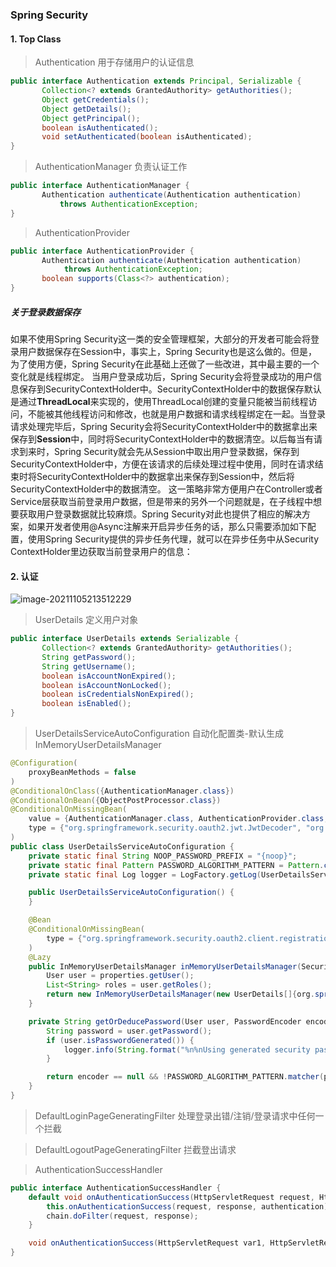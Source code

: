 ### Spring Security

#### 1. Top Class

> Authentication	用于存储用户的认证信息

```java
public interface Authentication extends Principal, Serializable {
       Collection<? extends GrantedAuthority> getAuthorities();
       Object getCredentials();
       Object getDetails();
       Object getPrincipal();
       boolean isAuthenticated();
       void setAuthenticated(boolean isAuthenticated);
}
```



> AuthenticationManager	负责认证工作

```java
public interface AuthenticationManager {
       Authentication authenticate(Authentication authentication)
           throws AuthenticationException;
}
```



> AuthenticationProvider

```java
public interface AuthenticationProvider {
       Authentication authenticate(Authentication authentication)
            throws AuthenticationException;
       boolean supports(Class<?> authentication);
}
```



##### 关于登录数据保存

如果不使用Spring Security这一类的安全管理框架，大部分的开发者可能会将登录用户数据保存在Session中，事实上，Spring Security也是这么做的。但是，为了使用方便，Spring Security在此基础上还做了一些改进，其中最主要的一个变化就是线程绑定。
当用户登录成功后，Spring Security会将登录成功的用户信息保存到SecurityContextHolder中。SecurityContextHolder中的数据保存默认是通过**ThreadLocal**来实现的，使用ThreadLocal创建的变量只能被当前线程访问，不能被其他线程访问和修改，也就是用户数据和请求线程绑定在一起。当登录请求处理完毕后，Spring Security会将SecurityContextHolder中的数据拿出来保存到**Session**中，同时将SecurityContextHolder中的数据清空。以后每当有请求到来时，Spring Security就会先从Session中取出用户登录数据，保存到SecurityContextHolder中，方便在该请求的后续处理过程中使用，同时在请求结束时将SecurityContextHolder中的数据拿出来保存到Session中，然后将SecurityContextHolder中的数据清空。
这一策略非常方便用户在Controller或者Service层获取当前登录用户数据，但是带来的另外一个问题就是，在子线程中想要获取用户登录数据就比较麻烦。Spring Security对此也提供了相应的解决方案，如果开发者使用@Async注解来开启异步任务的话，那么只需要添加如下配置，使用Spring Security提供的异步任务代理，就可以在异步任务中从Security ContextHolder里边获取当前登录用户的信息：



#### 2. 认证

![image-20211105213512229](C:\Users\tangc\AppData\Roaming\Typora\typora-user-images\image-20211105213512229.png)

> UserDetails	定义用户对象

```java
public interface UserDetails extends Serializable {
       Collection<? extends GrantedAuthority> getAuthorities();
       String getPassword();
       String getUsername();
       boolean isAccountNonExpired();
       boolean isAccountNonLocked();
       boolean isCredentialsNonExpired();
       boolean isEnabled();
}
```



> UserDetailsServiceAutoConfiguration 自动化配置类-默认生成InMemoryUserDetailsManager

```java
@Configuration(
    proxyBeanMethods = false
)
@ConditionalOnClass({AuthenticationManager.class})
@ConditionalOnBean({ObjectPostProcessor.class})
@ConditionalOnMissingBean(
    value = {AuthenticationManager.class, AuthenticationProvider.class, UserDetailsService.class},
    type = {"org.springframework.security.oauth2.jwt.JwtDecoder", "org.springframework.security.oauth2.server.resource.introspection.OpaqueTokenIntrospector"}
)
public class UserDetailsServiceAutoConfiguration {
    private static final String NOOP_PASSWORD_PREFIX = "{noop}";
    private static final Pattern PASSWORD_ALGORITHM_PATTERN = Pattern.compile("^\\{.+}.*$");
    private static final Log logger = LogFactory.getLog(UserDetailsServiceAutoConfiguration.class);

    public UserDetailsServiceAutoConfiguration() {
    }

    @Bean
    @ConditionalOnMissingBean(
        type = {"org.springframework.security.oauth2.client.registration.ClientRegistrationRepository"}
    )
    @Lazy
    public InMemoryUserDetailsManager inMemoryUserDetailsManager(SecurityProperties properties, ObjectProvider<PasswordEncoder> passwordEncoder) {
        User user = properties.getUser();
        List<String> roles = user.getRoles();
        return new InMemoryUserDetailsManager(new UserDetails[]{org.springframework.security.core.userdetails.User.withUsername(user.getName()).password(this.getOrDeducePassword(user, (PasswordEncoder)passwordEncoder.getIfAvailable())).roles(StringUtils.toStringArray(roles)).build()});
    }

    private String getOrDeducePassword(User user, PasswordEncoder encoder) {
        String password = user.getPassword();
        if (user.isPasswordGenerated()) {
            logger.info(String.format("%n%nUsing generated security password: %s%n", user.getPassword()));
        }

        return encoder == null && !PASSWORD_ALGORITHM_PATTERN.matcher(password).matches() ? "{noop}" + password : password;
    }
}
```



> DefaultLoginPageGeneratingFilter	处理登录出错/注销/登录请求中任何一个拦截

> DefaultLogoutPageGeneratingFilter	拦截登出请求

> AuthenticationSuccessHandler	

```java
public interface AuthenticationSuccessHandler {
    default void onAuthenticationSuccess(HttpServletRequest request, HttpServletResponse response, FilterChain chain, Authentication authentication) throws IOException, ServletException {
        this.onAuthenticationSuccess(request, response, authentication);
        chain.doFilter(request, response);
    }

    void onAuthenticationSuccess(HttpServletRequest var1, HttpServletResponse var2, Authentication var3) throws IOException, ServletException;
}
```

 
